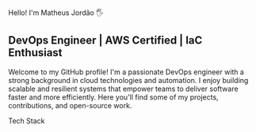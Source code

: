 Hello! I'm Matheus Jordão 🖐️

<h2 class="heading-element" dir="auto">DevOps Engineer | AWS Certified | IaC Enthusiast</h2>

Welcome to my GitHub profile! I'm a passionate DevOps engineer with a strong background in cloud technologies and automation. I enjoy building scalable and resilient systems that empower teams to deliver software faster and more efficiently. Here you'll find some of my projects, contributions, and open-source work.

Tech Stack
